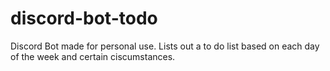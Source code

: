 # discord-bot-todo
Discord Bot made for personal use. Lists out a to do list based on each day of the week and certain ciscumstances.
